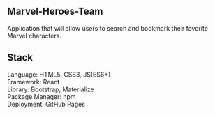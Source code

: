 

## Marvel-Heroes-Team


Application that will allow users to search and bookmark their favorite Marvel characters.

## Stack

Language: HTML5, CSS3, JS(ES6+) <br />
Framework: React <br />
Library: Bootstrap, Materialize <br />
Package Manager: npm <br />
Deployment: GitHub Pages


